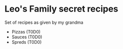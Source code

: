 # Leo's Family secret recipes

Set of recipes as given by my grandma

- Pizzas (T0D0)
- Sauces (T0D0)
- Spreds (T0D0)
